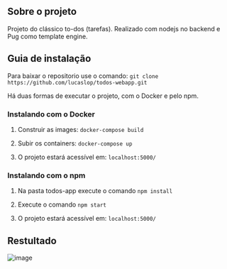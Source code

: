 ## Sobre o projeto
Projeto do clássico to-dos (tarefas). Realizado com nodejs no backend e Pug como template engine.

## Guia de instalação

Para baixar o repositorio use o comando: `git clone https://github.com/lucaslop/todos-webapp.git`

Há duas formas de executar o projeto, com o Docker e pelo npm.

### Instalando com o Docker

1. Construir as images: `docker-compose build`

2. Subir os containers: `docker-compose up`

3. O projeto estará acessível em: `localhost:5000/`

### Instalando com o npm

1. Na pasta todos-app execute o comando `npm install`

2. Execute o comando  `npm start`

3. O projeto estará acessível em: `localhost:5000/`


## Restultado


![image](https://user-images.githubusercontent.com/38164895/71326467-ee231080-24d9-11ea-85c7-68bd30108dda.png)
